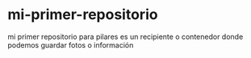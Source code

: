 # mi-primer-repositorio
mi primer repositorio para pilares
es un recipiente o contenedor donde podemos guardar fotos o información
